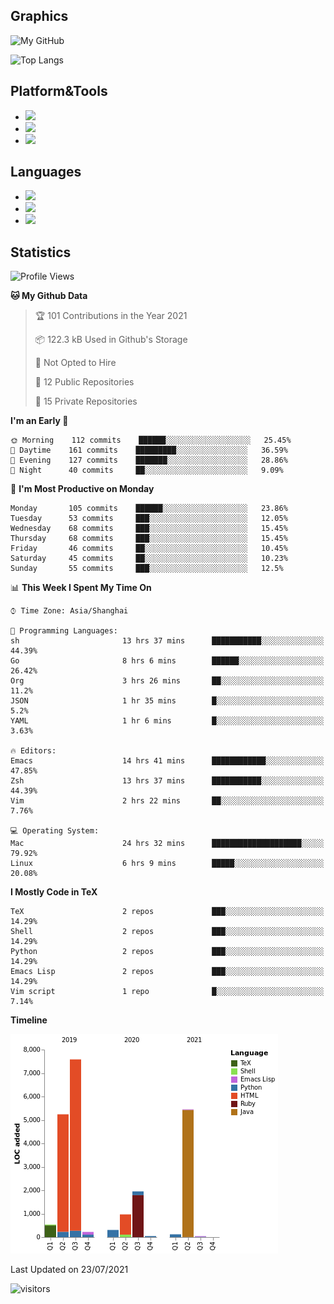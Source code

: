 ## Graphics

![My GitHub](https://github-readme-stats.vercel.app/api?username=SteamedFish&count_private=true&show_icons=true&theme=buefy&include_all_commits=false)

![Top Langs](https://github-readme-stats.vercel.app/api/top-langs/?username=SteamedFish&theme=buefy&hide=ruby&count_private=true&show_icons=true&layout=compact)

## Platform&Tools

* [![](https://img.shields.io/badge/ArchLinux--purple?style=flat-square&logo=ArchLinux)](https://www.archlinux.org/)
* [![](https://img.shields.io/badge/Gentoo-testing-purple?style=flat-square&logo=Gentoo)](https://www.gentoo.org/)
* [![](https://img.shields.io/badge/Doom%20Emacs-28-blue?style=flat-square&logo=Gnu%20emacs&logoColor=white)](https://www.gnu.org/software/emacs/)

## Languages

* [![](https://img.shields.io/badge/-Python-3776AB?style=flat-square&logo=python&logoColor=white)](https://www.python.org/)
* [![](https://img.shields.io/badge/-Bash-00ADD8?style=flat-square&logo=Gnu-bash&logoColor=white)](https://www.gnu.org/software/bash/)
* [![](https://img.shields.io/badge/-Go-00ADD8?style=flat-square&logo=go&logoColor=white)](https://golang.org/)

## Statistics

<!--START_SECTION:waka-->
![Profile Views](http://img.shields.io/badge/Profile%20Views-3-blue)

**🐱 My Github Data** 

> 🏆 101 Contributions in the Year 2021
 > 
> 📦 122.3 kB Used in Github's Storage 
 > 
> 🚫 Not Opted to Hire
 > 
> 📜 12 Public Repositories 
 > 
> 🔑 15 Private Repositories  
 > 
**I'm an Early 🐤** 

```text
🌞 Morning    112 commits    ██████░░░░░░░░░░░░░░░░░░░   25.45% 
🌆 Daytime    161 commits    █████████░░░░░░░░░░░░░░░░   36.59% 
🌃 Evening    127 commits    ███████░░░░░░░░░░░░░░░░░░   28.86% 
🌙 Night      40 commits     ██░░░░░░░░░░░░░░░░░░░░░░░   9.09%

```
📅 **I'm Most Productive on Monday** 

```text
Monday       105 commits    ██████░░░░░░░░░░░░░░░░░░░   23.86% 
Tuesday      53 commits     ███░░░░░░░░░░░░░░░░░░░░░░   12.05% 
Wednesday    68 commits     ███░░░░░░░░░░░░░░░░░░░░░░   15.45% 
Thursday     68 commits     ███░░░░░░░░░░░░░░░░░░░░░░   15.45% 
Friday       46 commits     ██░░░░░░░░░░░░░░░░░░░░░░░   10.45% 
Saturday     45 commits     ██░░░░░░░░░░░░░░░░░░░░░░░   10.23% 
Sunday       55 commits     ███░░░░░░░░░░░░░░░░░░░░░░   12.5%

```


📊 **This Week I Spent My Time On** 

```text
⌚︎ Time Zone: Asia/Shanghai

💬 Programming Languages: 
sh                       13 hrs 37 mins      ███████████░░░░░░░░░░░░░░   44.39% 
Go                       8 hrs 6 mins        ██████░░░░░░░░░░░░░░░░░░░   26.42% 
Org                      3 hrs 26 mins       ██░░░░░░░░░░░░░░░░░░░░░░░   11.2% 
JSON                     1 hr 35 mins        █░░░░░░░░░░░░░░░░░░░░░░░░   5.2% 
YAML                     1 hr 6 mins         █░░░░░░░░░░░░░░░░░░░░░░░░   3.63%

🔥 Editors: 
Emacs                    14 hrs 41 mins      ████████████░░░░░░░░░░░░░   47.85% 
Zsh                      13 hrs 37 mins      ███████████░░░░░░░░░░░░░░   44.39% 
Vim                      2 hrs 22 mins       ██░░░░░░░░░░░░░░░░░░░░░░░   7.76%

💻 Operating System: 
Mac                      24 hrs 32 mins      ████████████████████░░░░░   79.92% 
Linux                    6 hrs 9 mins        █████░░░░░░░░░░░░░░░░░░░░   20.08%

```

**I Mostly Code in TeX** 

```text
TeX                      2 repos             ███░░░░░░░░░░░░░░░░░░░░░░   14.29% 
Shell                    2 repos             ███░░░░░░░░░░░░░░░░░░░░░░   14.29% 
Python                   2 repos             ███░░░░░░░░░░░░░░░░░░░░░░   14.29% 
Emacs Lisp               2 repos             ███░░░░░░░░░░░░░░░░░░░░░░   14.29% 
Vim script               1 repo              █░░░░░░░░░░░░░░░░░░░░░░░░   7.14%

```


**Timeline**

![Chart not found](https://raw.githubusercontent.com/SteamedFish/SteamedFish/master/charts/bar_graph.png) 


 Last Updated on 23/07/2021
<!--END_SECTION:waka-->

![visitors](https://visitor-badge.laobi.icu/badge?page_id=SteamedFish.SteamedFish)
